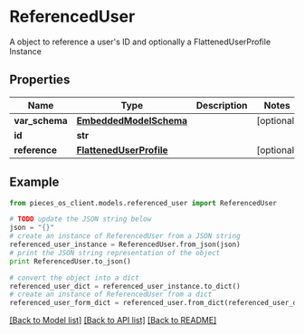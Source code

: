 # ReferencedUser

A object to reference a user's ID and optionally a FlattenedUserProfile Instance 

## Properties
Name | Type | Description | Notes
------------ | ------------- | ------------- | -------------
**var_schema** | [**EmbeddedModelSchema**](EmbeddedModelSchema.md) |  | [optional] 
**id** | **str** |  | 
**reference** | [**FlattenedUserProfile**](FlattenedUserProfile.md) |  | [optional] 

## Example

```python
from pieces_os_client.models.referenced_user import ReferencedUser

# TODO update the JSON string below
json = "{}"
# create an instance of ReferencedUser from a JSON string
referenced_user_instance = ReferencedUser.from_json(json)
# print the JSON string representation of the object
print ReferencedUser.to_json()

# convert the object into a dict
referenced_user_dict = referenced_user_instance.to_dict()
# create an instance of ReferencedUser from a dict
referenced_user_form_dict = referenced_user.from_dict(referenced_user_dict)
```
[[Back to Model list]](../README.md#documentation-for-models) [[Back to API list]](../README.md#documentation-for-api-endpoints) [[Back to README]](../README.md)



